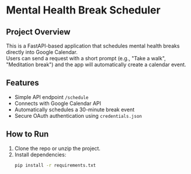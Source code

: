# Mental Health Break Scheduler

## Project Overview
This is a FastAPI-based application that schedules mental health breaks directly into Google Calendar.  
Users can send a request with a short prompt (e.g., "Take a walk", "Meditation break") and the app will automatically create a calendar event.

## Features
- Simple API endpoint `/schedule`
- Connects with Google Calendar API
- Automatically schedules a 30-minute break event
- Secure OAuth authentication using `credentials.json`

## How to Run
1. Clone the repo or unzip the project.
2. Install dependencies:
   ```bash
   pip install -r requirements.txt
